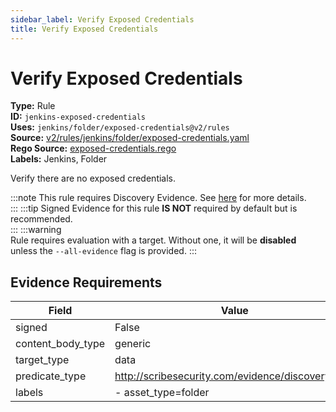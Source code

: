 ```yaml
---
sidebar_label: Verify Exposed Credentials
title: Verify Exposed Credentials
---  
```

# Verify Exposed Credentials  
**Type:** Rule  
**ID:** `jenkins-exposed-credentials`  
**Uses:** `jenkins/folder/exposed-credentials@v2/rules`  
**Source:** [v2/rules/jenkins/folder/exposed-credentials.yaml](https://github.com/scribe-public/sample-policies/blob/main/v2/rules/jenkins/folder/exposed-credentials.yaml)  
**Rego Source:** [exposed-credentials.rego](https://github.com/scribe-public/sample-policies/blob/main/v2/rules/jenkins/folder/exposed-credentials.rego)  
**Labels:** Jenkins, Folder  

Verify there are no exposed credentials.

:::note 
This rule requires Discovery Evidence. See [here](https://scribe-security.netlify.app/platforms/discover) for more details.  
::: 
:::tip 
Signed Evidence for this rule **IS NOT** required by default but is recommended.  
::: 
:::warning  
Rule requires evaluation with a target. Without one, it will be **disabled** unless the `--all-evidence` flag is provided.
::: 

## Evidence Requirements  
| Field | Value |
|-------|-------|
| signed | False |
| content_body_type | generic |
| target_type | data |
| predicate_type | http://scribesecurity.com/evidence/discovery/v0.1 |
| labels | - asset_type=folder |

